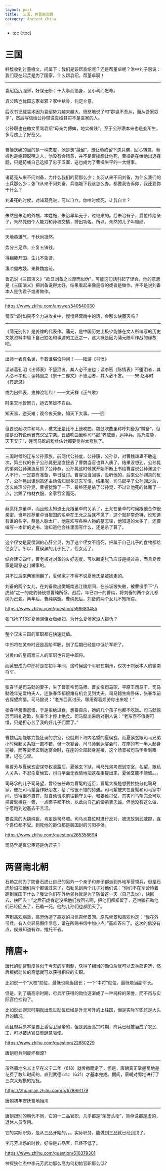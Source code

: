 ```yaml
---
layout: post
title:  三国, 两晋南北朝
category: Ancient China 
---
```


* toc
{:toc}

# 三国

韩馥收到讨董檄文，问属下：我们是该帮袁绍呢？还是帮董卓呢？治中刘子惠说：我们现在起兵是为了国家，什么帮袁绍，帮董卓啊！

---

袁绍色厉胆薄，好谋无断；干大事而惜身，见小利而忘命。

袁公路岂忧国忘家者邪？冢中枯骨，何足介意。

后汉书记载袁术因为袁绍势力越来越大，愤怒地说了句“群竖不吾从，而从吾家奴乎”，然后写信给公孙瓒说袁绍其实不是袁家的人。

公孙瓒也在檄文里骂袁绍“母亲为傅婢，地实微贱”。至于公孙瓒本来也是妾所生，多亏傍上了好岳父。

---

曹操送碗的目的是一种态度，他是想“挽留”，想让荀彧留下这只碗，回心转意。荀彧也是绝顶聪明之人，他没有会错意，并不是曹操想让他死，曹操是在给他出选择题，只是荀彧自己选择了忠于汉室，这也成为了曹操生平的一大憾事。

---

诸葛亮从来不问刘备，为什么我们的箭那么少；关羽从来不问刘备，为什么我们的士兵那么少；张飞从来不问刘备，兵临城下我该怎么办。都要我告诉你，我还要你干什么？

刘备死的时候，对诸葛亮说，可以自立。你啥时候死，让我自立？

---

朱然是朱治的外甥，本姓施，朱治早年无子，过继来的。后朱治有子，爵位传给亲子，朱然凭借个人能力和孙权交情，搏出功名。所以，朱然的儿子叫施绩。

---

天地英雄气，千秋尚凛然。

势分三足鼎，业复五铢钱。

得相能开国，生儿不象贤。

凄凉蜀故妓，来舞魏宫前。

鲁迅说《三国演义》“欲显刘备之长厚而似伪”，可能这句话引起了误会。他的意思是《三国演义》把刘备说得太好，结果看起来像是假的或者是做作。并不是说刘备本人是伪君子或者做作。

---

https://www.zhihu.com/answer/540540030

蜀汉当时如果不全力进攻关中，慢慢经营南中的话，会那么快覆灭吗？

---

《蒲元别传》是姜维的代表作。蒲元，是中国历史上极少能够在文人所编写的历史文献资料中留下自己姓名和事迹的工匠之一，这大概是因为蒲元随军作战的缘故吧。

---

出师一表真名世，千载谁堪伯仲间！——陆游《书愤》

读诸葛孔明《出师表》不堕泪者，其人必不忠也；读李密《陈情表》不堕泪者，其人必不孝也；读韩退之《祭十二郎文》不堕泪者，其人必不友。——宋 赵与时《宾退录》

或为出师表，鬼神泣壮烈！——文天祥《正气歌》

时来天地皆同力，运去英雄不自由。

知天易，逆天难；观今夜天象，知天下大事。——囧

---

但要说起吹牛和骂人，檄文还是比不上鼓吹曲。魏鼓吹曲里称呼刘备为“贼备”，但硬是没有说他冒充汉室宗亲。晋鼓吹曲里称司马懿“养威重，运神兵。亮乃震毙，天下安宁”，连司马懿的粉丝估计都要觉得太夸张了。

---

三国时候的辽东公孙家族，前两代公孙度，公孙康，公孙恭，对曹魏谦卑不敢造次，第三代的长子公孙晃更是直接去了曹魏当官也算人质了。结果没想到，公孙晃的弟弟公孙渊造反抓了公孙恭，公孙晃这时候就开始不断上书给曹睿说公孙渊这个人不行，一定要有准备，早日征讨。曹睿没当回事，没听他的，后来公孙渊真的反了，公孙晃出谋划策还主动告知很多辽东军情。结果呢，司马懿平了公孙渊之后，怎么处理公孙晃，曹睿犹豫了一下，最终还是杀了公孙晃，不过让他死的体面了一点，赏赐了棺材衣服，全家吞金而死。

---

蔡邕怀念董卓，而且他太知道王允跟董卓的关系了，王允在董卓的时候跟他合作很亲密。当年推荐董卓当相国的名单在王允之后就不见了，这个就非常奇特，谁知道有谁的名字。蔡邕人脉太广，他喜欢写各种人物的墓志铭，他知道的太多了，还要编写一本新的史书，谁知道他会往里面写什么，还是杀了算了。

---

这个侄女是夏侯渊的心肝宝贝，为了这个侄女不饿死，把属于自己儿子的食物都给侄女了。所以，夏侯渊的儿子死了，侄女活了。

结合建安四年，曹老板对刘备的友好态度，可以断定张飞应该是提过亲，而且夏侯家是同意这门婚事的。

只不过后来两家闹翻了，夏侯家才不得不说夏侯氏是被掳走的。

刘备的两个女儿，在刘备败出樊城南逃江陵期间，在长坂坡失散，被曹操手下“八虎骑”之一的虎豹骑统领曹纯所俘。战后，年已四十的曹纯，将刘备的两个女儿都纳为己妾。两年后，曹纯病逝。曹纯死后，刘备的两个女儿不知所踪。

https://www.zhihu.com/question/598683455

张飞抢了13岁夏侯渊侄女做媳妇，为什么夏侯家没人报仇？

---

整个汉末三国的军职都在快速贬值。

中郎将在灵帝时还是高阶军职，到了后期已经是中低阶军职了。

讨黄巾的皇甫嵩三人的军职也只是中郎将。

而黄忠成为中郎将是在初平年间，这时候这个军职在荆州，仅次于刘表本人的镇南将军。

---

张春华是司马懿的妻子，生了晋景帝司马师、晋文帝司马昭、平原王司马干。司马懿晚年宠爱柏夫人，连张春华都很难有机会见到丈夫。司马懿生病卧床，张春华前去探望病情。司马懿说：“老东西真讨厌，哪用得着烦劳你出来呢！”

张春华羞惭怨恨，于是拒绝进食，想要自杀，她的几个孩子也都不吃饭。司马懿惊恐而赔礼道歉，张春华才停止绝食。司马懿出来后对别人说：“老东西不值得可惜，只是担心苦了我的好儿子们罢了。”

---

曹魏后期能够力挽狂澜的宗室，也就剩下海内名望的夏侯玄，而夏侯玄跟司马兄弟小时候起关系就一直不错，但一次宴会，司马师到达宴会时，在座的有一半人起身迎接，而等夏侯玄到达宴会时，在座的全部起身迎接，这个场景被司马孚看到眼里，记在心里。

等曹芳与夏侯玄密谋夺权泄露后，夏侯玄下狱，司马兄弟考虑到宗室，名望，跟私人关系，不忍杀夏侯玄，司马孚面无表情地把这茬事提出来，夏侯玄能不能留。。。

司马孚的儿子司马望，曾经被任命为曹髦的近臣，曹髦大概是想要拉拢分化司马家，便把司马望当作好朋友，给了他很不错的待遇。司马望被夹在曹髦和司马家中间，觉得很不自在，就自动请求前往镇守关中，和姜维打仗。其实司马望完全可以把曹髦撇在一旁，一点面子都不给，以此向自己的堂弟表忠诚，但他没有这么做，宁愿跑到边塞去干苦活。

要说真的大魏纯臣，肯定是司马顺。司马炎篡位时进行反对，被流放到武威郡，连个爵位都不受。到死他的爵位都是魏国封的习阳亭侯。

https://www.zhihu.com/question/265358694

司马孚是真忠臣还是伪君子？

# 两晋南北朝

石勒之前为了防备石虎让自己的另外一个亲子和养子都派到外地军营领兵，但是石虎矫诏把他们两个都骗过来了，石勒见到两个儿子对他们说：“你们不在军营待着跑到襄国干什么？我让你们在外地领兵就是为了防备这一天（自己去世），快回去，快回去！”之后石虎肯定没把他们放回去啊，把他们都扣留了，还哄骗石勒他们已经回去了，石勒一死，他的儿孙们也都团灭了。

等到高欢病重，高澄伪造了高欢的书信召侯景回。原先侯景和高欢约定：“我在外带兵，有人会轻易假传信息，请在所赐书信中加小点。”高欢答应了。这次的信没有点，侯景知道有诈，推托不去。

# 隋唐+

唐代的勋官制度类似于今天的军衔制，获得了相当的勋位后就可以去兵部遴选，然后根据勋位的高低就可以获得相应的实职。

比如说一个“大校”勋位，最低也能当团长；一个“中将”勋位，最低能当副军长。

但是，到了唐高宗时期，府兵所获得的勋位逐渐成了一种纯粹的荣誉，而不再与实际官位挂钩了。

比如说武则天时期就出现过勋位已经是升无可升的上柱国，但是实际军职还是大头兵的情况。

而且府兵原本是要上番宿卫皇帝的，但是到唐高宗时期，府兵已经被当成了农民工，可以被达官显贵肆意驱使。

https://www.zhihu.com/question/22680229

唐朝府兵制废坏根源?

---

虽然蜀地名义上早在义宁二年（618）就传檄而定了，但是，唐朝真正掌握蜀地是花费了数年时间的，直到武德四年（621）才基本完成。期间，唐朝对蜀地进行了三次大规模的招抚。

https://zhuanlan.zhihu.com/p/678991179

唐朝初年安抚蜀地始末

---

唐朝跟别的朝代不同，它的一二品官职，几乎都是“荣誉头衔”，简单说都是虚的，退休人员专用。

它的实际职务，是从三品开始的。。。实际职务，能做到三品就已经到顶了。

李元芳出场的时候，好像是五品官，已经不低了。

https://www.zhihu.com/question/610379301

神探狄仁杰中李元芳武功那么高为何初始官职那么低?
